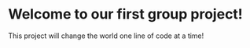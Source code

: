 # Welcome to our first group project!

This project will change the world one line of code at a time!

